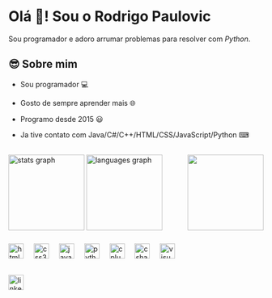<h1 align="left">Olá 👋!  Sou o Rodrigo Paulovic</h1>

Sou programador e adoro arrumar problemas para resolver com _Python_.

###

<h2> 😎 Sobre mim </h2>

- Sou programador 💻

- Gosto de sempre aprender mais 🌐

- Programo desde 2015 😃

- Ja tive contato com Java/C#/C++/HTML/CSS/JavaScript/Python ⌨

<br clear="both">

<div align="left">
  <img src="https://github-readme-stats.vercel.app/api?username=RodinPaulovic&hide_title=false&hide_rank=false&show_icons=true&include_all_commits=true&count_private=true&disable_animations=false&theme=github_dark&locale=en&hide_border=false" height="150" alt="stats graph"  />
  <img src="https://github-readme-stats.vercel.app/api/top-langs?username=RodinPaulovic&locale=en&hide_title=false&layout=compact&card_width=320&langs_count=10&theme=github_dark&hide_border=false" height="150" alt="languages graph"  />
  <img align="right" height="150" src="https://cdn.discordapp.com/attachments/771372660599816222/1312605782029897778/giphy.gif?ex=674dc3a5&is=674c7225&hm=356f1702a0383c377ad30f57c531e6e106eaba724ad866da632bbb972a6a2392&"  />
</div>

###

<div align="left">
  <img src="https://cdn.jsdelivr.net/gh/devicons/devicon/icons/html5/html5-original.svg" height="30" alt="html5 logo"  />
  <img width="12" />
  <img src="https://cdn.jsdelivr.net/gh/devicons/devicon/icons/css3/css3-original.svg" height="30" alt="css3 logo"  />
  <img width="12" />
  <img src="https://cdn.jsdelivr.net/gh/devicons/devicon/icons/javascript/javascript-original.svg" height="30" alt="javascript logo"  />
  <img width="12" />
  <img src="https://cdn.jsdelivr.net/gh/devicons/devicon/icons/python/python-original.svg" height="30" alt="python logo"  />
  <img width="12" />
  <img src="https://cdn.jsdelivr.net/gh/devicons/devicon/icons/cplusplus/cplusplus-original.svg" height="30" alt="cplusplus logo"  />
  <img width="12" />
  <img src="https://cdn.jsdelivr.net/gh/devicons/devicon/icons/csharp/csharp-original.svg" height="30" alt="csharp logo"  />
  <img width="12" />
  <img src="https://cdn.jsdelivr.net/gh/devicons/devicon/icons/visualstudio/visualstudio-plain.svg" height="30" alt="visualstudio logo"  />
</div>

##

<div align="left">
  <a href="https://www.linkedin.com/in/rodrigo-paulovic/" target="_blank">
    <img src="https://img.shields.io/static/v1?message=LinkedIn&logo=linkedin&label=&color=0077B5&logoColor=white&labelColor=&style=for-the-badge" height="30" alt="linkedin logo"  />
  </a>
</div>

###

  
